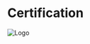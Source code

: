 # Certification

![Logo](https://github.com/yashraj9011/AIDS-Semester-7/blob/master/EDX%20Course%20(Introduction%20to%20Linux)/Screenshot%20from%202023-11-02%2008-15-33.png)

